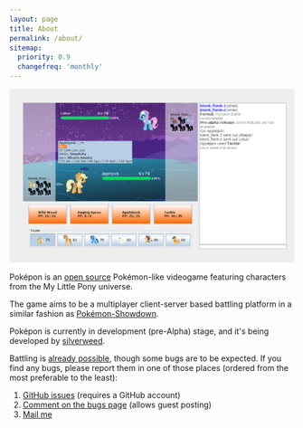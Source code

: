 ```yaml
---
layout: page
title: About
permalink: /about/
sitemap:
  priority: 0.9
  changefreq: 'monthly'
---
```


![Screenshot from the game](/assets/screen1.png)

Pok&eacute;pon is an [open source](https://github.com/silverweed/pokepon) Pok&eacute;mon-like
videogame featuring characters from the My Little Pony universe.

The game aims to be a multiplayer client-server based battling platform in a similar fashion as
[Pokémon-Showdown](http://pokemonshowdown.com).

Pok&eacute;pon is currently in development (pre-Alpha) stage, and it's being developed by
[silverweed](https://github.com/silverweed).

Battling is [already possible](https://github.com/silverweed/pokepon/blob/master/README.md), though some bugs are to be expected. If you find any bugs, please report them in one of those places (ordered from the most preferable to the least):

1. [GitHub issues](https://github.com/silverweed/pokepon/issues) (requires a GitHub account)
2. [Comment on the bugs page](/bugs) (allows guest posting)
3. [Mail me](mailto:silverweed1991@gmail.com)
